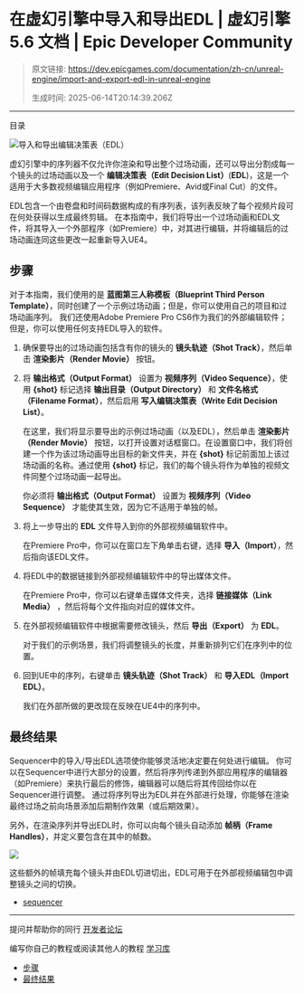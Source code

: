 # 在虚幻引擎中导入和导出EDL | 虚幻引擎 5.6 文档 | Epic Developer Community

> 原文链接: https://dev.epicgames.com/documentation/zh-cn/unreal-engine/import-and-export-edl-in-unreal-engine
> 
> 生成时间: 2025-06-14T20:14:39.206Z

---

目录

![导入和导出编辑决策表（EDL）](https://dev.epicgames.com/community/api/documentation/image/39975d24-41e5-4a76-b813-b6bdf66a2f6d?resizing_type=fill&width=1920&height=335)

虚幻引擎中的序列器不仅允许你渲染和导出整个过场动画，还可以导出分割成每一个镜头的过场动画以及一个 **编辑决策表（Edit Decision List）**(**EDL**)，这是一个适用于大多数视频编辑应用程序（例如Premiere、Avid或Final Cut）的文件。

EDL包含一个由卷盘和时间码数据构成的有序列表，该列表反映了每个视频片段可在何处获得以生成最终剪辑。 在本指南中，我们将导出一个过场动画和EDL文件，将其导入一个外部程序（如Premiere）中，对其进行编辑，并将编辑后的过场动画连同这些更改一起重新导入UE4。

## 步骤

对于本指南，我们使用的是 **蓝图第三人称模板（Blueprint Third Person Template）**，同时创建了一个示例过场动画；但是，你可以使用自己的项目和过场动画序列。 我们还使用Adobe Premiere Pro CS6作为我们的外部编辑软件；但是，你可以使用任何支持EDL导入的软件。

1.  确保要导出的过场动画包括含有你的镜头的 **镜头轨迹（Shot Track）**，然后单击 **渲染影片（Render Movie）** 按钮。
    
2.  将 **输出格式（Output Format）** 设置为 **视频序列（Video Sequence）**，使用 **{shot}** 标记选择 **输出目录（Output Directory）** 和 **文件名格式（Filename Format）**，然后启用 **写入编辑决策表（Write Edit Decision List）**。
    
    在这里，我们将显示要导出的示例过场动画（以及EDL），然后单击 **渲染影片（Render Movie）** 按钮，以打开设置对话框窗口。在设置窗口中，我们将创建一个作为该过场动画导出目标的新文件夹，并在 **{shot}** 标记前面加上该过场动画的名称。通过使用 **{shot}** 标记，我们的每个镜头将作为单独的视频文件同整个过场动画一起导出。
    
    你必须将 **输出格式（Output Format）** 设置为 **视频序列（Video Sequence）** 才能使其生效，因为它不适用于单独的帧。
    
3.  将上一步导出的 **EDL** 文件导入到你的外部视频编辑软件中。
    
    在Premiere Pro中，你可以在窗口左下角单击右键，选择 **导入（Import）**，然后指向该EDL文件。
    
4.  将EDL中的数据链接到外部视频编辑软件中的导出媒体文件。
    
    在Premiere Pro中，你可以右键单击媒体文件夹，选择 **链接媒体（Link Media）** ，然后将每个文件指向对应的媒体文件。
    
5.  在外部视频编辑软件中根据需要修改镜头，然后 **导出（Export）** 为 **EDL**。
    
    对于我们的示例场景，我们将调整镜头的长度，并重新排列它们在序列中的位置。
    
6.  回到UE中的序列，右键单击 **镜头轨迹（Shot Track）** 和 **导入EDL（Import EDL）**。
    
    我们在外部所做的更改现在反映在UE4中的序列中。
    

## 最终结果

Sequencer中的导入/导出EDL选项使你能够灵活地决定要在何处进行编辑。 你可以在Sequencer中进行大部分的设置，然后将序列传递到外部应用程序的编辑器（如Premiere）来执行最后的修饰，编辑器可以随后将其传回给你以在Sequencer进行调整。 通过将序列导出为EDL并在外部进行处理，你能够在渲染最终过场之前向场景添加后期制作效果（或后期效果）。

另外，在渲染序列并导出EDL时，你可以向每个镜头自动添加 **帧柄（Frame Handles）**，并定义要包含在其中的帧数。

![](https://d1iv7db44yhgxn.cloudfront.net/documentation/images/860dff92-00f2-4296-8933-d0fa21f969e5/handleframes.png)

这些额外的帧填充每个镜头并由EDL切进切出，EDL可用于在外部视频编辑包中调整镜头之间的切换。

-   [sequencer](https://dev.epicgames.com/community/search?query=sequencer)

* * *

提问并帮助你的同行 [开发者论坛](https://forums.unrealengine.com/categories?tag=unreal-engine)

编写你自己的教程或阅读其他人的教程 [学习库](https://dev.epicgames.com/community/unreal-engine/learning)

-   [步骤](/documentation/zh-cn/unreal-engine/import-and-export-edl-in-unreal-engine#%E6%AD%A5%E9%AA%A4)
-   [最终结果](/documentation/zh-cn/unreal-engine/import-and-export-edl-in-unreal-engine#%E6%9C%80%E7%BB%88%E7%BB%93%E6%9E%9C)